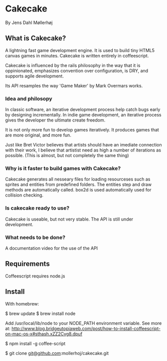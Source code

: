 Cakecake
========
By Jens Dahl Møllerhøj

What is Cakecake?
------------

A lightning fast game development engine. It is used to build tiny HTML5 canvas games in minutes. Cakecake is written entirely in coffeescript.

Cakecake is influenced by the rails philosophy in the way that it is oppinionated, emphasizes convention over configuration, is DRY, and supports agile development.

Its API resamples the way 'Game Maker' by Mark Overmars works.

### Idea and philosopy

In classic software, an iterative development process help catch bugs early by designing incrementally. In indie game development, an iterative process gives the developer the ultimate create freedom.

It is not only more fun to develop games iteratively. It produces games that are more original, and more fun.

Just like Bret Victor believes that artists should have an imediate connection with their work, I believe that artistist need as high a number of iterations as possible. (This is almost, but not completely the same thing)

### Why is it faster to build games with Cakecake?

Cakecake generates all nesseary files for loading resourceses such as sprites and entities from predefined folders. The entities step and draw methods are automatically called. box2d is used automatically used for collision checking.

### Is cakecake ready to use?

Cakecake is useable, but not very stable. The API is still under development.

### What needs to be done?

A documentation video for the use of the API

Requirements
------------

Coffeescript requires node.js

Install
------------

With homebrew:

$ brew update $ brew install node

Add /usr/local/lib/node to your NODE_PATH environment variable. See more at: http://www.blog.bridgeutopiaweb.com/post/how-to-install-coffeescript-on-mac-os-x#sthash.xZZ2Cvg8.dpuf

$ npm install -g coffee-script

$ git clone git@github.com:mollerhoj/cakecake.git
